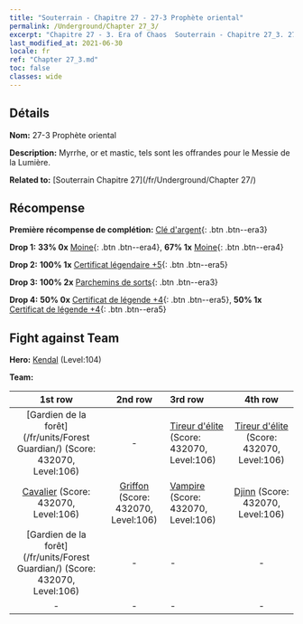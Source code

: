 ```yaml
---
title: "Souterrain - Chapitre 27 - 27-3 Prophète oriental"
permalink: /Underground/Chapter 27_3/
excerpt: "Chapitre 27 - 3. Era of Chaos  Souterrain - Chapitre 27_3. 27-3 Prophète oriental"
last_modified_at: 2021-06-30
locale: fr
ref: "Chapter 27_3.md"
toc: false
classes: wide
---
```


## Détails

 **Nom:** 27-3 Prophète oriental

 **Description:** Myrrhe, or et mastic, tels sont les offrandes pour le Messie de la Lumière.

 **Related to:** [Souterrain Chapitre 27](/fr/Underground/Chapter 27/)

## Récompense

 **Première récompense de complétion:** [Clé d'argent](/ItemsFR/con_693/){: .btn .btn--era3}

 **Drop 1:** **33% 0x** [Moine](/ItemsFR/unt_194/){: .btn .btn--era4}, **67% 1x** [Moine](/ItemsFR/unt_194/){: .btn .btn--era4}

 **Drop 2:** **100% 1x** [Certificat légendaire +5](/ItemsFR/mat_102/){: .btn .btn--era5}

 **Drop 3:** **100% 2x** [Parchemins de sorts](/ItemsFR/con_694/){: .btn .btn--era3}

 **Drop 4:** **50% 0x** [Certificat de légende +4](/ItemsFR/mat_95/){: .btn .btn--era5}, **50% 1x** [Certificat de légende +4](/ItemsFR/mat_95/){: .btn .btn--era5}


## Fight against Team
 **Hero:** [Kendal](/fr/heroes/Kendal/) (Level:104)

 **Team:**


  | 1st row | 2nd row | 3rd row | 4th row |
  |:----:|:----:|:----|:----:|
  | [Gardien de la forêt](/fr/units/Forest Guardian/) (Score: 432070, Level:106)  | - | [Tireur d'élite](/fr/units/Sharpshooter/) (Score: 432070, Level:106)  | [Tireur d'élite](/fr/units/Sharpshooter/) (Score: 432070, Level:106)  |
  | [Cavalier](/fr/units/Cavalier/) (Score: 432070, Level:106)  | [Griffon](/fr/units/Griffin/) (Score: 432070, Level:106)  | [Vampire](/fr/units/Vampire/) (Score: 432070, Level:106)  | [Djinn](/fr/units/Genie/) (Score: 432070, Level:106)  |
  | [Gardien de la forêt](/fr/units/Forest Guardian/) (Score: 432070, Level:106)  | - | - | - |
  | - | - | - | - |


